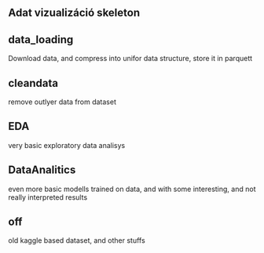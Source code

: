 Adat vizualizáció skeleton
----
## data_loading
Download data, and compress into unifor data structure, store it in parquett

## cleandata

remove outlyer data from dataset

## EDA

very basic exploratory data analisys

## DataAnalitics

even more basic modells trained on data, and with some interesting, and not really interpreted results

## off

old kaggle based dataset, and other stuffs